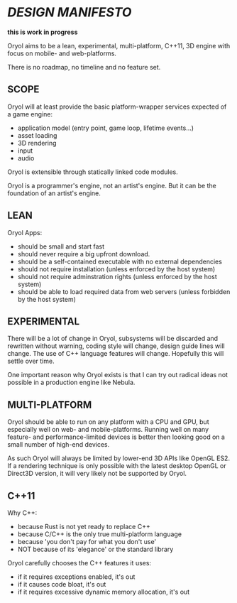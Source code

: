 # _DESIGN MANIFESTO_ #

**this is work in progress**

Oryol aims to be a lean, experimental, multi-platform, C++11, 3D engine with focus on mobile- and web-platforms.

There is no roadmap, no timeline and no feature set.

## SCOPE ##

Oryol will at least provide the basic platform-wrapper services expected of a game engine:

* application model (entry point, game loop, lifetime events...)
* asset loading
* 3D rendering
* input
* audio

Oryol is extensible through statically linked code modules.

Oryol is a programmer's engine, not an artist's engine. But it can be the foundation of an artist's engine.


## LEAN ##

Oryol Apps:

- should be small and start fast
- should never require a big upfront download.
- should be a self-contained executable with no external dependencies
- should not require installation (unless enforced by the host system)
- should not require adminstration rights (unless enforced by the host system)
- should be able to load required data from web servers (unless forbidden by the host system)


## EXPERIMENTAL ##

There will be a lot of change in Oryol, subsystems will be discarded and rewritten without warning, coding style will change, design guide lines will change. The use of C++ language features will change. Hopefully this will settle over time. 

One important reason why Oryol exists is that I can try out radical ideas not possible in a production engine like Nebula.


## MULTI-PLATFORM ##

Oryol should be able to run on any platform with a CPU and GPU, but especially well on web- and mobile-platforms. Running well on many feature- and performance-limited devices is better then looking good on a small number of high-end devices.

As such Oryol will always be limited by lower-end 3D APIs like OpenGL ES2. If a rendering technique is only possible with the latest desktop OpenGL or Direct3D version, it will very likely not be supported by Oryol.


## C++11 ##

Why C++:
* because Rust is not yet ready to replace C++
* because C/C++ is the only true multi-platform language
* because 'you don't pay for what you don't use'
* NOT because of its 'elegance' or the standard library

Oryol carefully chooses the C++ features it uses:
* if it requires exceptions enabled, it's out
* if it causes code bloat, it's out
* if it requires excessive dynamic memory allocation, it's out
